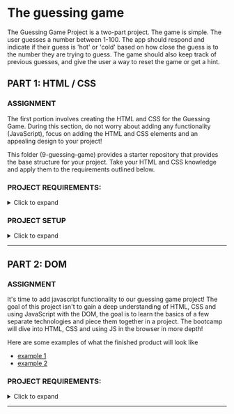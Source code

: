 # The guessing game

The Guessing Game Project is a two-part project. The game is simple. The user guesses a number between 1-100. The app should respond and indicate if their guess is 'hot' or 'cold' based on how close the guess is to the number they are trying to guess. The game should also keep track of previous guesses, and give the user a way to reset the game or get a hint.

## PART 1: HTML / CSS

### ASSIGNMENT

The first portion involves creating the HTML and CSS for the Guessing Game. During this section, do not worry about adding any functionality (JavaScript), focus on adding the HTML and CSS elements and an appealing design to your project!

This folder (9-guessing-game) provides a starter repository that provides the base structure for your project. Take your HTML and CSS knowledge and apply them to the requirements outlined below.

### PROJECT REQUIREMENTS:

<details><summary>Click to expand</summary>

- A header
- 2-4 Buttons
- 1 Input Field and submit button
- A list of previous guesses
- A fun design! (this is optional)
- A new Github Repository for the Guessing Game
- When you're finished with Part 1, your guessing game can look something like this (or fancier!):

  ![guessing game image](/readings/images/guessing-game.png)

</details>

### PROJECT SETUP

<details><summary>Click to expand</summary>

Even though you already have the project directory in this repo, lets create a new git repository and project from scratch. Then do part 1 of this project, which is to add the HTML and CSS. Move on to part 2 after you are done with part1 to to add the JS functionality.

- create a new folder called 'guessing-game'
- go to this folder using your terminal
- start a new git repository in your local machine for this folder: type `git init` in the terminal
- create the file `.prettierrc` - this will initiate prettier file formatting
  - inside the file, put the line `{}` - this tells prettier to use default formatting rules
- create the file `.gitignore`
- create an `index.html` in the root directory
  - start typing `html:5`, and select the suggestion which will create an html boiler plate for you
- create a new director called `styles` inside the root directory
  - create a `main.css` inside this directory
  - link this `main.css` to the `index.html` file
- create a new `js` directory inside the root directory
  - copy the files `guessing-game.js` and `guessing-game-specs.js` from the js-foundations repository inside `tests\9-guessing-game\js` folder into our js folder; and copy `testem.json` to our root directory
- start a new npm project for the `guessing-game` folder: from the terminal in the root directory, type `npm init -y`
  - this will create a `package.json` file for you that will help to manage the project
- now, commit all the files created so far into git
- in github, create a repo called `guessing-game`, and push your local git repository into this github repo
- let's add the `testem` npm library to your project so that you can run the tests in `guessing-game-spec.js`

  - in the terminal go to the root directory and type `npm install testem --save-dev` - this will install the npm library `testem` as a dev dependency. If you look at package.json now, you will see `testem` has been added as a `devDependencies`
  - lets include the command to start testem in our package.json file
    - in package.json, where you see the `scripts` key, lets update it to
    ```json
    "scripts": {
      "test": "testem"
    }
    ```
    - now in the terminal, if you type `npm run test`, testem will run the test specs in `guessing-game-spec.js`

- using .gitignore
  - at this point, in your git window in VSCode, you will see over 2000 files to commit. That is because git sees all the testem library files in `node_modules` directory. We don't need to commit these files, since we can always install them from the `testem` reference in package.json.
  - let's ignore this folder by entering `node_modules` in our .gitignore file
  - commit again at this point

</details>

---

## PART 2: DOM

### ASSIGNMENT

It's time to add javascript functionality to our guessing game project! The goal of this project isn't to gain a deep understanding of HTML, CSS and using JavaScript with the DOM, the goal is to learn the basics of a few separate technologies and piece them together in a project. The bootcamp will dive into HTML, CSS and using JS in the browser in more depth!

Here are some examples of what the finished product will look like

- [example 1](https://jmunoz1992.github.io/Guessing-Game-Final/)
- [example 2](https://tkbrooks.github.io/guessing-game/)

### PROJECT REQUIREMENTS:

<details><summary>Click to expand</summary>

Here is how the guessing-game operates:

- A number between 1-100 will be randomly generated and is the winning number.
- The player inputs their guess in a text input field and then submits their guess.
- If the number submitted is the winning number, the player wins! Otherwise, they are allowed to try again.
- The game should give the player a hint after each guess, helping them know whether to guess lower or higher and how close they are.
- After five unsuccessful guesses, the game is over, and the player loses.

Here are a few features we suggest adding to your game (they are not required):

- Hint Button - Create a hint button that provides two random numbers between 1 and 100 and the "winning" number
- Reset/Play Again - Create a Play Again button that removes all the information from the page and restarts the game

You may have noticed there is a JS directory with a guess-game-specs.js. This file is intended to be a guide to set up the base functionality of the guessing game. It is up to you to decide to use it. If you use the specs to create the basic logic and functionality of your game, don't forget you need to add the event listeners to add the functionality to the document, you can add the event listeners in your guessing-game.js file (along with the "solution" code from the guessing-game-spec.js file).

</details>

---
